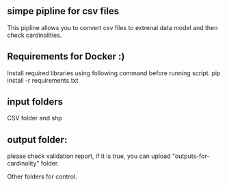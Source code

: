 ## simpe pipline for csv files

This pipline allows you to convert csv files to extrenal data model and then check cardinalities.


## Requirements for Docker :)

Install required libraries using following command before running script. pip install -r requirements.txt

## input folders

CSV folder and shp


## output folder:

please check validation report, if it is true, you can upload "outputs-for-cardinality" folder.

Other folders for control.